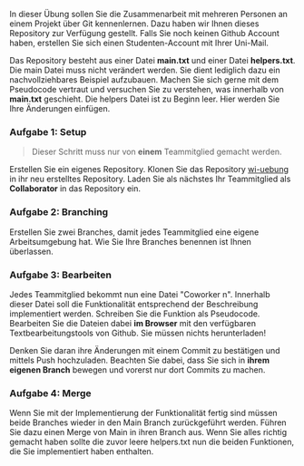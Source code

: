 In dieser Übung sollen Sie die Zusammenarbeit mit mehreren Personen an einem Projekt über Git kennenlernen. Dazu haben wir Ihnen dieses Repository zur Verfügung gestellt. Falls Sie noch keinen Github Account haben, erstellen Sie sich einen Studenten-Account mit Ihrer Uni-Mail.

Das Repository besteht aus einer Datei **main.txt** und einer Datei **helpers.txt**. Die main Datei muss nicht verändert werden. Sie dient lediglich dazu ein nachvollziehbares Beispiel aufzubauen. Machen Sie sich gerne mit dem Pseudocode vertraut und versuchen Sie zu verstehen, was innerhalb von **main.txt** geschieht. Die helpers Datei ist zu Beginn leer. Hier werden Sie Ihre Änderungen einfügen.
### Aufgabe 1: Setup
>Dieser Schritt muss nur von **einem** Teammitglied gemacht werden.

Erstellen Sie ein eigenes Repository. Klonen Sie das Repository [wi-uebung](https://www.github.com/valentin-17/wi-uebung) in ihr neu erstelltes Repository.
Laden Sie als nächstes Ihr Teammitglied als **Collaborator** in das Repository ein.

### Aufgabe 2: Branching
Erstellen Sie zwei Branches, damit jedes Teammitglied eine eigene Arbeitsumgebung hat. Wie Sie Ihre Branches benennen ist Ihnen überlassen.

### Aufgabe 3: Bearbeiten
Jedes Teammitglied bekommt nun eine Datei "Coworker n". Innerhalb dieser Datei soll die Funktionalität entsprechend der Beschreibung implementiert werden. Schreiben Sie die Funktion als Pseudocode. Bearbeiten Sie die Dateien dabei **im Browser** mit den verfügbaren Textbearbeitungstools von Github. Sie müssen nichts herunterladen!

Denken Sie daran ihre Änderungen mit einem Commit zu bestätigen und mittels Push hochzuladen. Beachten Sie dabei, dass Sie sich in **ihrem eigenen Branch** bewegen und vorerst nur dort Commits zu machen.

### Aufgabe 4: Merge
Wenn Sie mit der Implementierung der Funktionalität fertig sind müssen beide Branches wieder in den Main Branch zurückgeführt werden. Führen Sie dazu einen Merge von Main in ihren Branch aus. Wenn Sie alles richtig gemacht haben sollte die zuvor leere helpers.txt nun die beiden Funktionen, die Sie implementiert haben enthalten.
